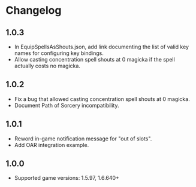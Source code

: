 # Changelog

## 1.0.3
- In EquipSpellsAsShouts.json, add link documenting the list of valid key names for configuring key bindings.
- Allow casting concentration spell shouts at 0 magicka if the spell actually costs no magicka.

## 1.0.2
- Fix a bug that allowed casting concentration spell shouts at 0 magicka.
- Document Path of Sorcery incompatibility.

## 1.0.1
- Reword in-game notification message for "out of slots".
- Add OAR integration example.

## 1.0.0
- Supported game versions: 1.5.97, 1.6.640+
